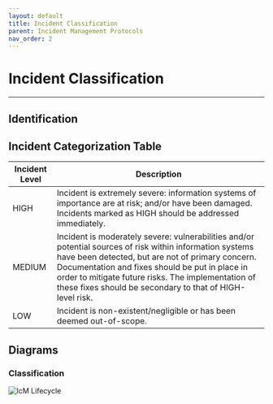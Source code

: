 ```yaml
---
layout: default
title: Incident Classification
parent: Incident Management Protocols
nav_order: 2
---
```


# Incident Classification

---

## Identification

## Incident Categorization Table

| Incident Level | Description                                                                                                                                                                                                                                                                                                                        |
| -------------- | ---------------------------------------------------------------------------------------------------------------------------------------------------------------------------------------------------------------------------------------------------------------------------------------------------------------------------------- |
| HIGH           | Incident is extremely severe: information systems of importance are at risk; and/or have been damaged. Incidents marked as HIGH should be addressed immediately.                                                                                                                                                                   |
| MEDIUM         | Incident is moderately severe: vulnerabilities and/or potential sources of risk within information systems have been detected, but are not of primary concern. Documentation and fixes should be put in place in order to mitigate future risks. The implementation of these fixes should be secondary to that of HIGH-level risk. |
| LOW            | Incident is non-existent/negligible or has been deemed out-of-scope.                                                                                                                                                                                                                                                               |

## Diagrams

### Classification

![IcM Lifecycle](https://raw.githubusercontent.com/Software-For-Love/incident-management-protocols/master/img/diagrams/sfl-icm-Classify.png)

